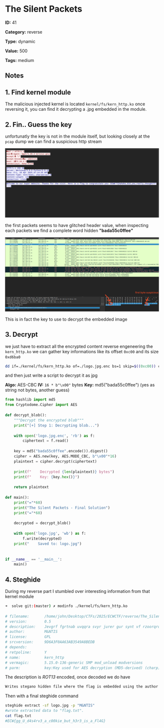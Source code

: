 # The Silent Packets

**ID:** 41

**Category:** reverse

**Type:** dynamic

**Value:** 500

**Tags:** medium

## Notes


## 1. Find kernel module

The malicious injected kernel is located `kernel/fs/kern_http.ko`
once reversing it, you can find it decrypting a .jpg embedded in the module.

## 2. Fin.. Guess the key 

unfortunatly the key is not in the module itself, but looking closely at the `pcap` dump we can find a suspicious http stream 

![sushttp](./img/sushttp.png)

the first packets seems to have glitched header value, when inspecting each packets we find a complete word hidden **"bada55c0ffee"** 

![sus](./img/bytesus.png)

This is in fact the key to use to decrypt the embedded image

## 3. Decrypt

we just have to extract all the encrypted content reverse engeneering the `kern_http.ko` we can gather key informations like its offset `0xc00` and its size `0xd6ba0`

```bash
dd if=./kernel/fs/kern_http.ko of=./logo.jpg.enc bs=1 skip=$((0xc00)) count=$((0xd6ba0))
```

and then just write a script to decrypt it as jpg


**Algo:** AES-CBC
**IV:** `16 * b"\x00"` bytes
**Key:** md5("bada55c0ffee") (yes as string not bytes, another guess)

```python
from hashlib import md5
from Cryptodome.Cipher import AES

def decrypt_blob():
    """Decrypt the encrypted blob"""
    print("[+] Step 1: Decrypting blob...")

    with open('logo.jpg.enc', 'rb') as f:
        ciphertext = f.read()

    key = md5("bada55c0ffee".encode()).digest()
    cipher = AES.new(key, AES.MODE_CBC, b"\x00"*16)
    plaintext = cipher.decrypt(ciphertext)

    print(f"    Decrypted {len(plaintext)} bytes")
    print(f"    Key: {key.hex()}")

    return plaintext

def main():
    print("="*60)
    print("The Silent Packets - Final Solution")
    print("="*60)

    decrypted = decrypt_blob()

    with open('logo.jpg', 'wb') as f:
        f.write(decrypted)
    print("    Saved to: logo.jpg")


if __name__ == '__main__':
    main()
```


## 4. Steghide

During my reverse part I stumbled over interesting information from that kernel module 

```bash
➜  solve git:(master) ✗ modinfo ./kernel/fs/kern_http.ko

# filename:       /home/john/Desktop/CTFs/2025/ECWCTF/reverse/The_Silent_Packets/solve/./kernel/fs/kern_http.ko
# version:        0.5
# description:    Jevgrf fgrtnab uvqqra svyr jurer gur synt vf rzoorqrq hfvat gur nhgube nf cnffjbeq ;-)
# author:         M&NTIS
# license:        GPL
# srcversion:     9D6A3F0AA63AB3549A8BEDB
# depends:        
# retpoline:      Y
# name:           kern_http
# vermagic:       5.15.0-136-generic SMP mod_unload modversions 
# parm:           key:Key used for AES decryption (MD5-derived) (charp)
```

The description is *ROT13* encoded, once decoded we do have 

```bash
Writes stegano hidden file where the flag is embedded using the author as password ;-)
```

Then with a final steghide command 

```bash
steghide extract -sf logo.jpg -p "M&NTIS"
#wrote extracted data to "flag.txt".
cat flag.txt 
#ECW{gg_U_d4s4rv3_a_c00kie_but_h3r3_is_a_Fl4G}
```

